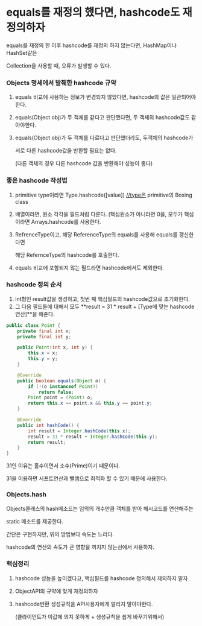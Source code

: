 # equals를 재정의 했다면, hashcode도 재정의하자

equals를 재정의 한 이후 hashcode를 재정의 하지 않는다면, HashMap이나 HashSet같은

Collection을 사용할 때, 오류가 발생할 수 있다.

### Objects 명세에서 발췌한 hashcode 규약

1. equals 비교에 사용하는 정보가 변경되지 않았다면, hashcode의 값은 일관되어야한다.
2. equals(Object obj)가 두 객체를 같다고 판단했다면, 두 객체의 hashcode값도 같아야한다.
3. equals(Object obj)가 두 객체를 다르다고 판단했더라도, 두객체의 hashcode가

   서로 다른 hashcode값을 반환할 필요는 없다.

   (다른 객체의 경우 다른 hashcode 값을 반환해야 성능이 좋다)

### 좋은 hashcode 작성법

1. primitive type이라면 Type.hashcode([value]) [//type은](//type은) primitive의 Boxing class
2. 배열이라면, 원소 각각을 필드처럼 다룬다. (핵심원소가 아니라면 0을, 모두가 핵심이라면 Arrays.hashcode를 사용한다.
3. RefrenceType이고, 해당 ReferenceType의 equals를 사용해 equals를 갱신한다면

   해당 RefernceType의 hashcode를 호출한다.

4. equals 비교에 포함되지 않는 필드라면 hashcode에서도 제외한다.

### hashcode 정의 순서

1. int형인 result값을 생성하고, 첫번 째 핵심필드의 hashcode값으로 초기화한다.
2. 그 다음 필드들에 대해서 모두 **result = 31 * result + [Type에 맞는 hashcode연산]**을 해준다.

```java
public class Point {
    private final int x;
    private final int y;

    public Point(int x, int y) {
        this.x = x;
        this.y = y;
    }

    @Override
    public boolean equals(Object o) {
        if (!(o instanceof Point))
            return false;
        Point point = (Point) o;
        return this.x == point.x && this.y == point.y;
    }

    @Override
    public int hashCode() {
        int result = Integer.hashCode(this.x);
        result = 31 * result + Integer.hashCode(this.y);
        return result;
    }
}
```

31인 이유는 홀수이면서 소수(Prime)이기 때문이다.

31을 이용하면 시프트연산과 뺄셈으로 최적화 할 수 있기 때문에 사용한다.

### Objects.hash

Objects클래스의 hash메소드는 임의의 개수만큼 객체를 받아 해시코드를 연산해주는

static 메소드를 제공한다.

간단은 구현하지만, 위의 방법보다 속도는 느리다.

hashcode의 연산의 속도가 큰 영향을 끼치지 않는선에서 사용하자.

### 핵심정리

1. hashcode 성능을 높이겠다고, 핵심필드를 hashcode 정의해서 제외하지 말자
2. ObjectAPI의 규약에 맞게 재정의하자
3. hashcode반환 생성규칙을 API사용자에게 알리지 말아야한다.

   (클라이언트가 이값에 의지 못하게 + 생성규칙을 쉽게 바꾸기위해서)